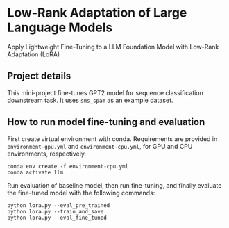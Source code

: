 # Low-Rank Adaptation of Large Language Models
Apply Lightweight Fine-Tuning to a LLM Foundation Model with Low-Rank Adaptation (LoRA)

## Project details

This mini-project fine-tunes GPT2 model for sequence classification downstream task.
It uses `sms_spam` as an example dataset.

## How to run model fine-tuning and evaluation

First create virtual environment with conda. Requirements are provided in
`environment-gpu.yml` and `environment-cpu.yml`, for GPU and CPU environments, respectively.

```
conda env create -f environment-cpu.yml
conda activate llm
```

Run evaluation of baseline model, then run fine-tuning, and finally
evaluate the fine-tuned model with the following commands:
```
python lora.py --eval_pre_trained
python lora.py --train_and_save
python lora.py --eval_fine_tuned
```
